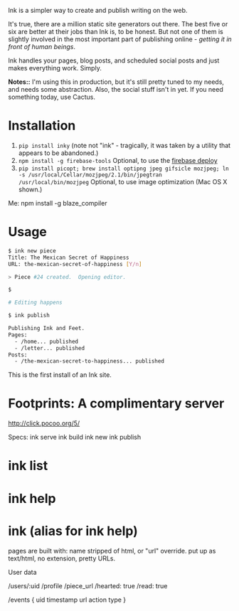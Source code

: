 Ink is a simpler way to create and publish writing on the web.



It's true, there are a million static site generators out there.  The best five or six are better at their jobs than Ink is, to be honest.  But not one of them is slightly involved in the most important part of publishing online - *getting it in front of human beings*.

Ink handles your pages, blog posts, and scheduled social posts and just makes everything work. Simply.

**Notes::** I'm using this in production, but it's still pretty tuned to my needs, and needs some abstraction.  Also, the social stuff isn't in yet.  If you need something today, use Cactus.


# Installation

1. `pip install inky`  (note not "ink" - tragically, it was taken by a utility that appears to be abandoned.)
2. `npm install -g firebase-tools`  Optional, to use the [firebase deploy]()
3. `pip install picopt; brew install optipng jpeg gifsicle mozjpeg; ln -s /usr/local/Cellar/mozjpeg/2.1/bin/jpegtran /usr/local/bin/mozjpeg` Optional, to use image optimization (Mac OS X shown.)


Me: npm install -g blaze_compiler


# Usage


```bash
$ ink new piece
Title: The Mexican Secret of Happiness
URL: the-mexican-secret-of-happiness [Y/n]

> Piece #24 created.  Opening editor.

$ 

# Editing happens

$ ink publish

Publishing Ink and Feet.
Pages:
  - /home... published
  - /letter... published
Posts:
  - /the-mexican-secret-to-happiness... published
```


This is the first install of an Ink site.


# Footprints: A complimentary server

http://click.pocoo.org/5/


Specs:
ink serve
ink build
ink new
ink publish
# ink list
# ink help
# ink (alias for ink help)


pages are built with: 
    name stripped of html, or "url" override.
    put up as text/html, no extension, pretty URLs.




User data

/users/:uid
    /profile
    /piece_url
        /hearted: true
        /read: true

/events
    { 
        uid
        timestamp
        url
        action
        type
    }